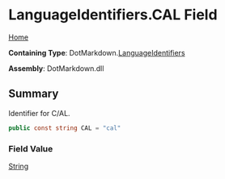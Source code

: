 # LanguageIdentifiers\.CAL Field

[Home](../../../README.md)

**Containing Type**: DotMarkdown\.[LanguageIdentifiers](../README.md)

**Assembly**: DotMarkdown\.dll

## Summary

Identifier for C/AL\.

```csharp
public const string CAL = "cal"
```

### Field Value

[String](https://docs.microsoft.com/en-us/dotnet/api/system.string)

